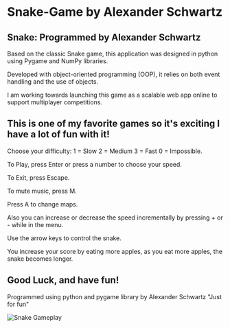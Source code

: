 # Snake-Game by Alexander Schwartz

Snake: Programmed by Alexander Schwartz
---------------------------------------------------


Based on the classic Snake game, this application was designed in python using Pygame and NumPy libraries.

Developed with object-oriented programming (OOP), it relies on both event handling and the use of objects.

I am working towards launching this game as a scalable web app online to support multiplayer competitions.

This is one of my favorite games so it's exciting I have a lot of fun with it!
---------------------------------------------------


Choose your difficulty:
1 = Slow   2 = Medium   3 = Fast   0 = Impossible.

To Play, press Enter or press a number to choose your speed.

To Exit, press Escape.

To mute music, press M.

Press A to change maps.

Also you can increase or decrease the speed incrementally by pressing + or - while in the menu.

Use the arrow keys to control the snake.

You increase your score by eating more apples, as you eat more apples, the snake becomes longer.

Good Luck, and have fun!
---------------------------------------------------


Programmed using python and pygame library by Alexander Schwartz "Just for fun"


![Snake Gameplay](/Snake_Game/resources/snake_gameplay.jpg "Snake Gameplay")